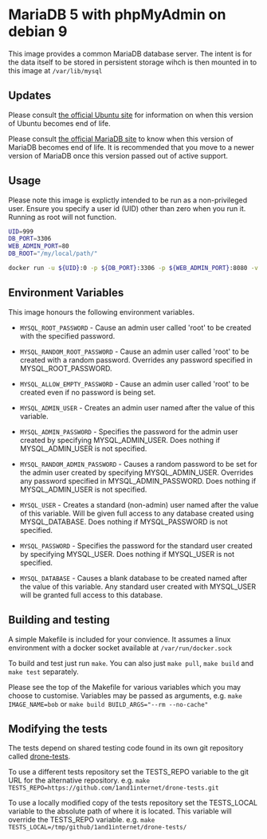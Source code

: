 # MariaDB 5 with phpMyAdmin on debian 9

This image provides a common MariaDB database server. The intent is for the data itself to be stored in persistent storage wihch is then mounted in to this image at `/var/lib/mysql`

## Updates

Please consult [the official Ubuntu site](https://www.ubuntu.com/info/release-end-of-life) for information on when this version of Ubuntu becomes end of life.

Please consult [the official MariaDB site](https://mariadb.org/about/maintenance-policy/) to know when this version of MariaDB becomes end of life. It is recommended that you move to a newer version of MariaDB once this version passed out of active support.

## Usage

Please note this image is explictly intended to be run as a non-privileged user. Ensure you specify a user id (UID) other than zero when you run it. Running as root will not function.


```bash
UID=999
DB_PORT=3306
WEB_ADMIN_PORT=80
DB_ROOT="/my/local/path/"

docker run -u ${UID}:0 -p ${DB_PORT}:3306 -p ${WEB_ADMIN_PORT}:8080 -v ${DATABASE_ROOT}:/var/lib/mysql/ 1and1internet/ubuntu-16-nginx-php-phpmyadmin-mariadb-10
```

## Environment Variables

This image honours the following environment variables.

 * ``MYSQL_ROOT_PASSWORD`` - Cause an admin user called 'root' to be created with the specified password.

 * ``MYSQL_RANDOM_ROOT_PASSWORD`` - Cause an admin user called 'root' to be created with a random password. Overrides any password specified in MYSQL_ROOT_PASSWORD.

 * ``MYSQL_ALLOW_EMPTY_PASSWORD`` - Cause an admin user called 'root' to be created even if no password is being set.

 * ``MYSQL_ADMIN_USER`` - Creates an admin user named after the value of this variable.

 * ``MYSQL_ADMIN_PASSWORD`` - Specifies the password for the admin user created by specifying MYSQL_ADMIN_USER. Does nothing if MYSQL_ADMIN_USER is not specified.

 * ``MYSQL_RANDOM_ADMIN_PASSWORD`` - Causes a random password to be set for the admin user created by specifying MYSQL_ADMIN_USER. Overrides any password specified in MYSQL_ADMIN_PASSWORD. Does nothing if MYSQL_ADMIN_USER is not specified.

 * ``MYSQL_USER`` - Creates a standard (non-admin) user named after the value of this variable. Will be given full access to any database created using MYSQL_DATABASE. Does nothing if MYSQL_PASSWORD is not specified.

 * ``MYSQL_PASSWORD`` - Specifies the password for the standard user created by specifying MYSQL_USER. Does nothing if MYSQL_USER is not specified.

 * ``MYSQL_DATABASE`` - Causes a blank database to be created named after the value of this variable. Any standard user created with MYSQL_USER will be granted full access to this database.

## Building and testing

A simple Makefile is included for your convience. It assumes a linux environment with a docker socket available at `/var/run/docker.sock`

To build and test just run `make`.
You can also just `make pull`, `make build` and `make test` separately.

Please see the top of the Makefile for various variables which you may choose to customise. Variables may be passed as arguments, e.g. `make IMAGE_NAME=bob` or `make build BUILD_ARGS="--rm --no-cache"`

## Modifying the tests

The tests depend on shared testing code found in its own git repository called [drone-tests](https://github.com/1and1internet/drone-tests).

To use a different tests repository set the TESTS_REPO variable to the git URL for the alternative repository. e.g. `make TESTS_REPO=https://github.com/1and1internet/drone-tests.git`

To use a locally modified copy of the tests repository set the TESTS_LOCAL variable to the absolute path of where it is located. This variable will override the TESTS_REPO variable. e.g. `make TESTS_LOCAL=/tmp/github/1and1internet/drone-tests/`
